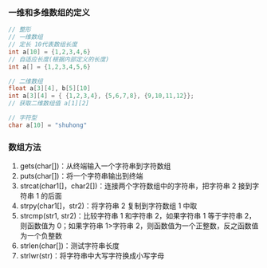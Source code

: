 ### 一维和多维数组的定义

```c
// 整形
// 一维数组
// 定长 10代表数组长度
int a[10] = {1,2,3,4,6}
// 自适应长度(根据内部定义的长度)
int a[] = {1,2,3,4,5,6}

// 二维数组
float a[3][4], b[5][10]
int a[3][4] = { {1,2,3,4}, {5,6,7,8}, {9,10,11,12}};
// 获取二维数组值 a[1][2]

// 字符型
char a[10] = "shuhong"
```

### 数组方法

1. gets(char[])：从终端输入一个字符串到字符数组
2. puts(char[])：将一个字符串输出到终端
3. strcat(char1[]，char2[])：连接两个字符数组中的字符串，把字符串 2 接到字符串 1 的后面
4. strpy(char1[]，str2)：将字符串 2 复制到字符数组 1 中取
5. strcmp(str1, str2)：比较字符串 1 和字符串 2，如果字符串 1 等于字符串 2，则函数值为 0；如果字符串 1>字符串 2，则函数值为一个正整数，反之函数值为一个负整数
6. strlen(char[])：测试字符串长度
7. strlwr(str)：将字符串中大写字符换成小写字母
